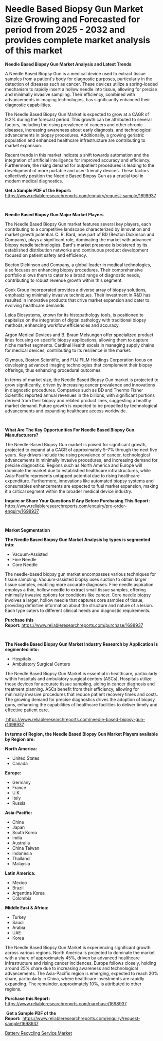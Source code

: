 <p><h1>Needle Based Biopsy Gun Market Size Growing and Forecasted for period from 2025 - 2032 and provides complete market analysis of this market</h1></p><p><strong>Needle Based Biopsy Gun Market Analysis and Latest Trends</strong></p>
<p><p>A Needle Based Biopsy Gun is a medical device used to extract tissue samples from a patient's body for diagnostic purposes, particularly in the detection of diseases such as cancer. These devices utilize a spring-loaded mechanism to rapidly insert a hollow needle into tissue, allowing for precise and minimally invasive sampling. Their efficiency, combined with advancements in imaging technologies, has significantly enhanced their diagnostic capabilities.</p><p>The Needle Based Biopsy Gun Market is expected to grow at a CAGR of 9.2% during the forecast period. This growth can be attributed to several factors, including the rising prevalence of cancers and other chronic diseases, increasing awareness about early diagnosis, and technological advancements in biopsy procedures. Additionally, a growing geriatric population and enhanced healthcare infrastructure are contributing to market expansion.</p><p>Recent trends in this market indicate a shift towards automation and the integration of artificial intelligence for improved accuracy and efficiency. Furthermore, the rising demand for outpatient procedures is leading to the development of more portable and user-friendly devices. These factors collectively position the Needle Based Biopsy Gun as a crucial tool in modern medical diagnostics.</p></p>
<p><strong>Get a Sample PDF of the Report:&nbsp;</strong> <a href="https://www.reliableresearchreports.com/enquiry/request-sample/1698937?utm_campaign=2999&utm_medium=2&utm_source=Github&utm_content=ia&utm_term=27032025&utm_id=needle-based-biopsy-gun">https://www.reliableresearchreports.com/enquiry/request-sample/1698937</a></p>
<p>&nbsp;</p>
<p><strong>Needle Based Biopsy Gun Major Market Players</strong></p>
<p><p>The Needle Based Biopsy Gun market features several key players, each contributing to a competitive landscape characterized by innovation and market growth potential. C. R. Bard, now part of BD (Becton Dickinson and Company), plays a significant role, dominating the market with advanced biopsy needle technologies. Bard's market presence is bolstered by its established distribution networks and continuous product development focused on patient safety and efficiency.</p><p>Becton Dickinson and Company, a global leader in medical technologies, also focuses on enhancing biopsy procedures. Their comprehensive portfolio allows them to cater to a broad range of diagnostic needs, contributing to robust revenue growth within this segment.</p><p>Cook Group Incorporated provides a diverse array of biopsy solutions, emphasizing minimally invasive techniques. Their investment in R&D has resulted in innovative products that drive market expansion and cater to evolving healthcare demands.</p><p>Leica Biosystems, known for its histopathology tools, is positioned to capitalize on the integration of digital pathology with traditional biopsy methods, enhancing workflow efficiencies and accuracy.</p><p>Argon Medical Devices and B. Braun Melsungen offer specialized product lines focusing on specific biopsy applications, allowing them to capture niche market segments. Cardinal Health excels in managing supply chains for medical devices, contributing to its resilience in the market.</p><p>Olympus, Boston Scientific, and FUJIFILM Holdings Corporation focus on developing advanced imaging technologies that complement their biopsy offerings, thus enhancing procedural outcomes.</p><p>In terms of market size, the Needle Based Biopsy Gun market is projected to grow significantly, driven by increasing cancer prevalence and innovations in diagnostic procedures. Companies such as BD and Thermo Fisher Scientific reported annual revenues in the billions, with significant portions derived from their biopsy and related product lines, suggesting a healthy market demand. Future growth is expected to be propelled by technological advancements and expanding healthcare access worldwide.</p></p>
<p>&nbsp;</p>
<p><strong>What Are The Key Opportunities For Needle Based Biopsy Gun Manufacturers?</strong></p>
<p><p>The Needle-Based Biopsy Gun market is poised for significant growth, projected to expand at a CAGR of approximately 5–7% through the next five years. Key drivers include the rising prevalence of cancer, technological advancements in minimally invasive procedures, and increasing demand for precise diagnostics. Regions such as North America and Europe will dominate the market due to established healthcare infrastructures, while Asia-Pacific represents untapped potential due to rising healthcare expenditure. Furthermore, innovations like automated biopsy systems and consumables enhancements are expected to fuel market expansion, making it a critical segment within the broader medical device industry.</p></p>
<p><strong>Inquire or Share Your Questions If Any Before Purchasing This Report:</strong> <a href="https://www.reliableresearchreports.com/enquiry/pre-order-enquiry/1698937?utm_campaign=2999&utm_medium=2&utm_source=Github&utm_content=ia&utm_term=27032025&utm_id=needle-based-biopsy-gun">https://www.reliableresearchreports.com/enquiry/pre-order-enquiry/1698937</a></p>
<p>&nbsp;</p>
<p><strong>Market Segmentation</strong></p>
<p><strong>The Needle Based Biopsy Gun Market Analysis by types is segmented into:</strong></p>
<p><ul><li>Vacuum-Assisted</li><li>Fine Needle</li><li>Core Needle</li></ul></p>
<p><p>The needle-based biopsy gun market encompasses various techniques for tissue sampling. Vacuum-assisted biopsy uses suction to obtain larger tissue samples, enabling more accurate diagnoses. Fine needle aspiration employs a thin, hollow needle to extract small tissue samples, offering minimally invasive options for conditions like cancer. Core needle biopsy involves a larger, hollow needle that captures core samples of tissue, providing definitive information about the structure and nature of a lesion. Each type caters to different clinical needs and diagnostic requirements.</p></p>
<p><strong>Purchase this Report:&nbsp;</strong><a href="https://www.reliableresearchreports.com/purchase/1698937?utm_campaign=2999&utm_medium=2&utm_source=Github&utm_content=ia&utm_term=27032025&utm_id=needle-based-biopsy-gun">https://www.reliableresearchreports.com/purchase/1698937</a></p>
<p>&nbsp;</p>
<p><strong>The Needle Based Biopsy Gun Market Industry Research by Application is segmented into:</strong></p>
<p><ul><li>Hospitals</li><li>Ambulatory Surgical Centers</li></ul></p>
<p><p>The Needle Based Biopsy Gun Market is essential in healthcare, particularly within hospitals and ambulatory surgical centers (ASCs). Hospitals utilize these devices for accurate tissue sampling, aiding in cancer diagnosis and treatment planning. ASCs benefit from their efficiency, allowing for minimally invasive procedures that reduce patient recovery times and costs. The growing demand for precise diagnostics drives the adoption of biopsy guns, enhancing the capabilities of healthcare facilities to deliver timely and effective patient care.</p></p>
<p><a href="https://www.reliableresearchreports.com/needle-based-biopsy-gun-r1698937?utm_campaign=2999&utm_medium=2&utm_source=Github&utm_content=ia&utm_term=27032025&utm_id=needle-based-biopsy-gun">&nbsp;https://www.reliableresearchreports.com/needle-based-biopsy-gun-r1698937</a></p>
<p><strong>In terms of Region, the Needle Based Biopsy Gun Market Players available by Region are:</strong></p>
<p>
    <p> <strong> North America: </strong>
        <ul>
            <li>United States</li>
            <li>Canada</li>
        </ul>
        </p> 
    <p> <strong> Europe: </strong>
        <ul>
            <li>Germany</li>
            <li>France</li>
            <li>U.K.</li>
            <li>Italy</li>
            <li>Russia</li>
        </ul>
        </p> 
    <p> <strong> Asia-Pacific: </strong>
        <ul>
            <li>China</li>
            <li>Japan</li>
            <li>South Korea</li>
            <li>India</li>
            <li>Australia</li>
            <li>China Taiwan</li>
            <li>Indonesia</li>
            <li>Thailand</li>
            <li>Malaysia</li>
        </ul>
        </p> 
    <p> <strong> Latin America: </strong>
        <ul>
            <li>Mexico</li>
            <li>Brazil</li>
            <li>Argentina Korea</li>
            <li>Colombia</li>
        </ul>
        </p> 
    <p> <strong> Middle East & Africa: </strong>
        <ul>
            <li>Turkey</li>
            <li>Saudi</li>
            <li>Arabia</li>
            <li>UAE</li>
            <li>Korea</li>
        </ul>
    </p>
    </p>
<p><p>The Needle Based Biopsy Gun Market is experiencing significant growth across various regions. North America is projected to dominate the market with a share of approximately 45%, driven by advanced healthcare infrastructure and rising cancer incidences. Europe follows closely, holding around 25% share due to increasing awareness and technological advancements. The Asia-Pacific region is emerging, expected to reach 20% share, particularly in China, where healthcare investments are rapidly expanding. The remainder, approximately 10%, is attributed to other regions.</p></p>
<p><strong>Purchase this Report: </strong><a href="https://www.reliableresearchreports.com/purchase/1698937?utm_campaign=2999&utm_medium=2&utm_source=Github&utm_content=ia&utm_term=27032025&utm_id=needle-based-biopsy-gun">https://www.reliableresearchreports.com/purchase/1698937</a></p>
<p>&nbsp;<strong>Get a Sample PDF of the Report:&nbsp;&nbsp;</strong><a href="https://www.reliableresearchreports.com/enquiry/request-sample/1698937?utm_campaign=2999&utm_medium=2&utm_source=Github&utm_content=ia&utm_term=27032025&utm_id=needle-based-biopsy-gun">https://www.reliableresearchreports.com/enquiry/request-sample/1698937</a></p>
<p><strong></strong></p>
<p><p><a href="https://github.com/organophelia8282/Market-Research-Report-List-1/blob/main/battery-recycling-service-market.md?utm_campaign=2999&utm_medium=2&utm_source=Github&utm_content=ia&utm_term=27032025&utm_id=needle-based-biopsy-gun">Battery Recycling Service Market</a></p></p>